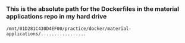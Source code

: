 ### This is the absolute path for the Dockerfiles in the material applications repo in my hard drive

`/mnt/01D281C430D4EF00/practice/docker/material-applications/.................`
